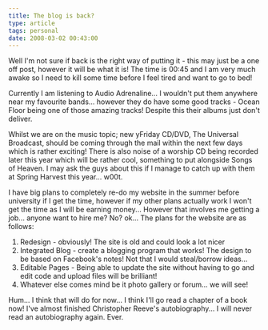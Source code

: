 ```yaml
---
title: The blog is back?
type: article
tags: personal
date: 2008-03-02 00:43:00
---
```

<p>Well I'm not sure if back is the right way of putting it - this may just be a one off post, however it will be what it is! The time is 00:45 and I am very much awake so I need to kill some time before I feel tired and want to go to bed!</p><p>Currently I am listening to Audio Adrenaline... I wouldn't put them anywhere near my favourite bands... however they do have some good tracks - Ocean Floor being one of those amazing tracks! Despite this their albums just don't deliver.</p><p>Whilst we are on the music topic; new yFriday CD/DVD, The Universal Broadcast, should be coming through the mail within the next few days which is rather exciting!  There is also noise of a worship CD being recorded later this year which will be rather cool, something to put alongside Songs of Heaven.  I may ask the guys about this if I manage to catch up with them at Spring Harvest this year... w00t.</p><p>I have big plans to completely re-do my website in the summer before university if I get the time, however if my other plans actually work I won't get the time as I will be earning money... However that involves me getting a job... anyone want to hire me? No? ok... The plans for the website are as follows:</p><p></p><ol><li>Redesign - obviously! The site is old and could look a lot nicer</li><li>Integrated Blog - create a blogging program that works!  The design to be based on Facebook's notes!  Not that I would steal/borrow ideas...</li><li>Editable Pages - Being able to update the site without having to go and edit code and upload files will be brilliant!</li><li>Whatever else comes mind be it photo gallery or forum... we will see!</li></ol><div>Hum... I think that will do for now... I think I'll go read a chapter of a book now!  I've almost finished Christopher Reeve's autobiography... I will never read an autobiography again. Ever.</div><p></p><div class="blogger-post-footer"><img width='1' height='1' src='https://blogger.googleusercontent.com/tracker/31453821-994090732428670878?l=www.jamesdoc.co.uk' alt='' /></div>
